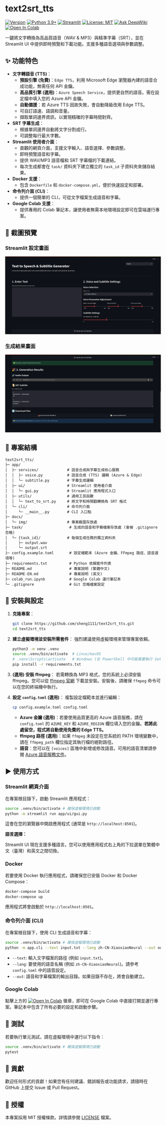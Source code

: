 # text2srt_tts

[![Version](https://img.shields.io/badge/Version-v1.0.1-blue.svg)](https://github.com/sheng1111/text2srt_tts)
[![Python 3.9+](https://img.shields.io/badge/Python-3.9%2B-blue?style=flat-square&logo=python)](https://www.python.org/)
[![Streamlit](https://img.shields.io/badge/Streamlit-App-FF4B4B?style=flat-square&logo=streamlit)](https://streamlit.io/)
[![License: MIT](https://img.shields.io/badge/License-MIT-yellow.svg?style=flat-square)](https://opensource.org/licenses/MIT)
[![Ask DeepWiki](https://deepwiki.com/badge.svg)](https://deepwiki.com/sheng1111/text2srt_tts)
[![Open In Colab](https://colab.research.google.com/assets/colab-badge.svg)](https://colab.research.google.com/github/sheng1111/text2srt_tts/blob/main/colab_run.ipynb)

一鍵將文字轉換為高品質語音（WAV & MP3）與精準字幕（SRT），並在 Streamlit UI 中提供即時預覽和下載功能。支援多種語音選項與參數調整。

## ✨ 功能特色

-   **文字轉語音 (TTS)**：
    -   **預設引擎 (免費)**：`Edge TTS`，利用 Microsoft Edge 瀏覽器內建的語音合成功能，無需任何 API 金鑰。
    -   **高品質引擎 (選用)**：`Azure Speech Service`，提供更自然的語音。需在設定檔中填入您的 Azure API 金鑰。
    -   **自動備援**：若 Azure TTS 因故失敗，會自動降級改用 Edge TTS。
    -   可自訂語速、語調和音量。
    -   擷取單詞邊界資訊，以實現精確的字幕時間對齊。
-   **SRT 字幕生成**：
    -   根據單詞邊界自動將文字分割成行。
    -   可調整每行最大字數。
-   **Streamlit 使用者介面**：
    -   直觀的網頁介面，支援文字輸入、語音選擇、參數調整。
    -   即時預覽語音和字幕。
    -   提供 WAV/MP3 語音檔和 SRT 字幕檔的下載連結。
    -   每次生成都會在 `task/` 資料夾下建立獨立的 `task_id` 子資料夾來儲存結果。
-   **Docker 支援**：
    -   包含 `Dockerfile` 和 `docker-compose.yml`，便於快速設定和部署。
-   **命令列介面 (CLI)**：
    -   提供一個簡單的 CLI，可從文字檔案生成語音和字幕。
-   **Google Colab 支援**：
    -   提供專用的 Colab 筆記本，讓使用者無需本地環境設定即可在雲端運行專案。

## 📸 截圖預覽

### Streamlit 設定畫面

![Streamlit 設定畫面](docs/img/setting.png)

### 生成結果畫面

![生成結果畫面](docs/img/result.png)

## 📂 專案結構

```
text2srt_tts/
├─ app/
│  ├─ services/             # 語音合成與字幕生成核心服務
│  │  ├─ voice.py           # 語音合成 (TTS) 邏輯 (Azure & Edge)
│  │  └─ subtitle.py        # 字幕生成邏輯
│  ├─ ui/                   # Streamlit 使用者介面
│  │  └─ gui.py             # Streamlit 應用程式入口
│  ├─ utils/                # 通用工具函數
│  │  └─ text_to_srt.py     # 將文字和時間戳轉換為 SRT 格式
│  └─ cli/                  # 命令列介面
│     └─ __main__.py        # CLI 入口點
├─ docs/
│  └─ img/                  # 專案截圖存放處
├─ task/                     # 生成的語音和字幕檔案存放處 (會被 .gitignore 忽略)
│  └─ {task_id}/            # 每個生成任務的獨立資料夾
│     ├─ output.wav
│     └─ output.srt
├─ config.example.toml       # 設定檔範本 (Azure 金鑰、FFmpeg 路徑、語音選項等)
├─ requirements.txt          # Python 依賴套件列表
├─ README.md                 # 專案說明 (繁體中文)
├─ README-EN.md              # 專案說明 (英文)
├─ colab_run.ipynb           # Google Colab 運行筆記本
└─ .gitignore                # Git 忽略檔案設定
```

## 🚀 安裝與設定

1.  **克隆專案**：
    ```bash
    git clone https://github.com/sheng1111/text2srt_tts.git
    cd text2srt_tts
    ```

2.  **建立虛擬環境並安裝所需套件**：
    強烈建議使用虛擬環境來管理專案依賴。
    ```bash
    python3 -m venv .venv
    source .venv/bin/activate  # Linux/macOS
    # .venv\Scripts\activate   # Windows (在 PowerShell 中可能需要執行 Set-ExecutionPolicy RemoteSigned -Scope Process)
    pip install -r requirements.txt
    ```

3.  **(選用) 安裝 ffmpeg**：
    若需轉換為 MP3 格式，您的系統上必須安裝 ffmpeg。您可以從 [ffmpeg 官網](https://ffmpeg.org/download.html) 下載並安裝。安裝後，請確保 `ffmpeg` 命令可以在您的終端機中執行。

4.  **設定 `config.toml` (選用)**：
    複製設定檔範本並進行編輯：
    ```bash
    cp config.example.toml config.toml
    ```
    -   **Azure 金鑰 (選用)**：若要使用品質更高的 Azure 語音服務，請在 `config.toml` 的 `AZURE_KEY` 和 `AZURE_REGION` 欄位填入您的金鑰。**若將此處留空，程式將自動使用免費的 Edge TTS。**
    -   **ffmpeg 路徑 (選用)**：如果 `ffmpeg` 未設定在您系統的 PATH 環境變數中，請在 `ffmpeg_path` 欄位指定其執行檔的絕對路徑。
    -   **語音**：您可以在 `[voices]` 區塊中新增或修改語音。可用的語音清單請參閱 [Azure 語音服務文件](https://aka.ms/speech/voices/neural)。

## ▶️ 使用方式

### Streamlit 網頁介面

在專案根目錄下，啟動 Streamlit 應用程式：

```bash
source .venv/bin/activate # 確保虛擬環境已啟動
python -m streamlit run app/ui/gui.py
```

這會在您的瀏覽器中開啟應用程式 (通常是 `http://localhost:8501`)。

**語言選擇：**

Streamlit UI 現在支援多種語言。您可以使用應用程式右上角的下拉選單在繁體中文（臺灣）和英文之間切換。

### Docker

若要使用 Docker 執行應用程式，請確保您已安裝 Docker 和 Docker Compose：

```bash
docker-compose build
docker-compose up
```

應用程式將會啟動於 `http://localhost:8501`。

### 命令列介面 (CLI)

在專案根目錄下，使用 CLI 生成語音和字幕：

```bash
source .venv/bin/activate # 確保虛擬環境已啟動
python -m app.cli --text input.txt --lang zh-CN-XiaoxiaoNeural --out output_folder/
```

-   `--text`: 輸入文字檔案的路徑 (例如 `input.txt`)。
-   `--lang`: 要使用的語音名稱 (例如 `zh-CN-XiaoxiaoNeural`)。請參考 `config.toml` 中的語音設定。
-   `--out`: 語音和字幕檔案的輸出目錄。如果目錄不存在，將會自動建立。

### Google Colab

點擊上方的 [![Open In Colab](https://colab.research.google.com/assets/colab-badge.svg)](https://colab.research.google.com/github/sheng1111/text2srt_tts/blob/main/colab_run.ipynb) 徽章，即可在 Google Colab 中直接打開並運行專案。筆記本中包含了所有必要的設定和啟動步驟。

## 🧪 測試

若要執行單元測試，請在虛擬環境中運行以下指令：

```bash
source .venv/bin/activate # 確保虛擬環境已啟動
pytest
```

## 🤝 貢獻

歡迎任何形式的貢獻！如果您有任何建議、錯誤報告或功能請求，請隨時在 GitHub 上提交 Issue 或 Pull Request。

## 📄 授權

本專案採用 MIT 授權條款。詳情請參閱 [LICENSE](LICENSE) 檔案。